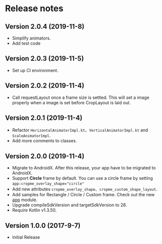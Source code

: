 Release notes
==========

Version 2.0.4 **(2019-11-8)**
----------------------------
 - Simplify animators.
 - Add test code

Version 2.0.3 **(2019-11-5)**
----------------------------
 - Set up CI environment.

Version 2.0.2 **(2019-11-4)**
----------------------------
 - Call requestLayout once a frame size is settled. This will set a image properly when a image is set before CropLayout is laid out. 

Version 2.0.1 **(2019-11-4)**
----------------------------
 - Refactor `HorizontalAnimatorImpl.kt`、`VerticalAnimatorImpl.kt` and `ScaleAnimatorImpl`.
 - Add more comments to classes.

Version 2.0.0 **(2019-11-4)**
----------------------------
 - Migrate to AndroidX. After this release, your app have to be migrated to AndroidX.
 - Support **Circle** frame by default. You can use a circle frame by setting `app:cropme_overlay_shape="circle"`
 - Add new attributes `cropme_overlay_shape`、`cropme_custom_shape_layout`.
 - Add samples for Rectangle / Circle / Custom frame. Check out the new [app](https://github.com/TakuSemba/CropMe/tree/master/app) module.
 - Upgrade compileSdkVersion and targetSdkVersion to 28.
 - Require Kotlin v1.3.50.

Version 1.0.0 **(2017-9-7)**
----------------------------
 - Initial Release